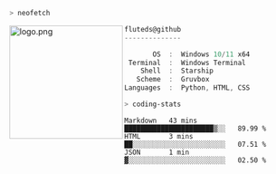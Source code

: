 ```zsh
> neofetch
```

<!--img align="left" src="https://github.com/fluteds.png" alt="logo.png" width="200"/>-->
<img align="left" src="https://external-content.duckduckgo.com/iu/?u=https%3A%2F%2F78.media.tumblr.com%2F975fca5f82161b190efdcaa05ffbd4ec%2Ftumblr_p6q6m9TJF01x3p3jmo1_500.png&f=1&nofb=1" alt="logo.png" width="200"/>

```csharp
fluteds@github
--------------

       OS  :  Windows 10/11 x64
 Terminal  :  Windows Terminal
    Shell  :  Starship
   Scheme  :  Gruvbox
Languages  :  Python, HTML, CSS
```

```zsh
> coding-stats
```

<!--START_SECTION:waka-->

```text
Markdown   43 mins         ██████████████████████▒░░   89.99 %
HTML       3 mins          ██░░░░░░░░░░░░░░░░░░░░░░░   07.51 %
JSON       1 min           ▓░░░░░░░░░░░░░░░░░░░░░░░░   02.50 %
```

<!--END_SECTION:waka-->
